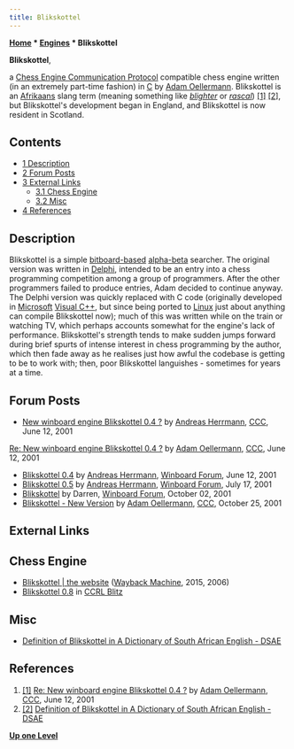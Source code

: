 ```yaml
---
title: Blikskottel
---
```

**[Home](Home "Home") * [Engines](Engines "Engines") * Blikskottel**

**Blikskottel**,

a [Chess Engine Communication Protocol](Chess_Engine_Communication_Protocol "Chess Engine Communication Protocol") compatible chess engine written (in an extremely part-time fashion) in [C](C "C") by [Adam Oellermann](Adam_Oellermann "Adam Oellermann"). Blikskottel is an [Afrikaans](https://en.wikipedia.org/wiki/Afrikaans) slang term (meaning something like *[blighter](https://en.wiktionary.org/wiki/blighter)* or *[rascal](https://en.wiktionary.org/wiki/rascal)*) <a id="cite-note-1" href="#cite-ref-1">[1]</a> <a id="cite-note-2" href="#cite-ref-2">[2]</a>, but Blikskottel's development began in England, and Blikskottel is now resident in Scotland.

## Contents

- [1 Description](#description)
- [2 Forum Posts](#forum-posts)
- [3 External Links](#external-links)
  - [3.1 Chess Engine](#chess-engine)
  - [3.2 Misc](#misc)
- [4 References](#references)

## Description

Blikskottel is a simple [bitboard-based](Bitboards "Bitboards") [alpha-beta](Alpha-Beta "Alpha-Beta") searcher.
The original version was written in [Delphi](Delphi "Delphi"), intended to be an entry into a chess programming competition among a group of programmers.
After the other programmers failed to produce entries, Adam decided to continue anyway. The Delphi version was quickly replaced with C code (originally developed in [Microsoft](Microsoft "Microsoft") [Visual C++](https://en.wikipedia.org/wiki/Visual_C%2B%2B),
but since being ported to [Linux](Linux "Linux") just about anything can compile Blikskottel now); much of this was written while on the train or watching TV, which perhaps accounts somewhat for the engine's lack of performance.
Blikskottel's strength tends to make sudden jumps forward during brief spurts of intense interest in chess programming by the author,
which then fade away as he realises just how awful the codebase is getting to be to work with; then, poor Blikskottel languishes - sometimes for years at a time.

## Forum Posts

- [New winboard engine Blikskottel 0.4 ?](https://www.stmintz.com/ccc/index.php?id=174754) by [Andreas Herrmann](Andreas_Herrmann "Andreas Herrmann"), [CCC](CCC "CCC"), June 12, 2001

[Re: New winboard engine Blikskottel 0.4 ?](https://www.stmintz.com/ccc/index.php?id=174758) by [Adam Oellermann](Adam_Oellermann "Adam Oellermann"), [CCC](CCC "CCC"), June 12, 2001

- [Blikskottel 0.4](http://www.open-aurec.com/wbforum/viewtopic.php?f=18&t=33961&p=128580) by [Andreas Herrmann](Andreas_Herrmann "Andreas Herrmann"), [Winboard Forum](Computer_Chess_Forums "Computer Chess Forums"), June 12, 2001
- [Blikskottel 0.5](http://www.open-aurec.com/wbforum/viewtopic.php?f=18&t=34208&p=129316) by [Andreas Herrmann](Andreas_Herrmann "Andreas Herrmann"), [Winboard Forum](Computer_Chess_Forums "Computer Chess Forums"), July 17, 2001
- [Blikskottel](http://www.open-aurec.com/wbforum/viewtopic.php?f=18&t=34672&p=131032) by Darren, [Winboard Forum](Computer_Chess_Forums "Computer Chess Forums"), October 02, 2001
- [Blikskottel - New Version](https://www.stmintz.com/ccc/index.php?id=194238) by [Adam Oellermann](Adam_Oellermann "Adam Oellermann"), [CCC](CCC "CCC"), October 25, 2001

## External Links

## Chess Engine

- [Blikskottel | the website](https://web.archive.org/web/20150206222925/http://www.oellermann.com/Blikskottel) ([Wayback Machine](https://en.wikipedia.org/wiki/Wayback_Machine), 2015, 2006)
- [Blikskottel 0.8](http://www.computerchess.org.uk/ccrl/404/cgi/engine_details.cgi?print=Details&eng=Blikskottel%200.8) in [CCRL Blitz](CCRL "CCRL")

## Misc

- [Definition of Blikskottel in A Dictionary of South African English - DSAE](https://dsae.co.za/entry/blikskottel/e00853)

## References

1. <a id="cite-ref-1" href="#cite-note-1">[1]</a> [Re: New winboard engine Blikskottel 0.4 ?](https://www.stmintz.com/ccc/index.php?id=174758) by [Adam Oellermann](Adam_Oellermann "Adam Oellermann"), [CCC](CCC "CCC"), June 12, 2001
1. <a id="cite-ref-2" href="#cite-note-2">[2]</a> [Definition of Blikskottel in A Dictionary of South African English - DSAE](https://dsae.co.za/entry/blikskottel/e00853)

**[Up one Level](Engines "Engines")**

